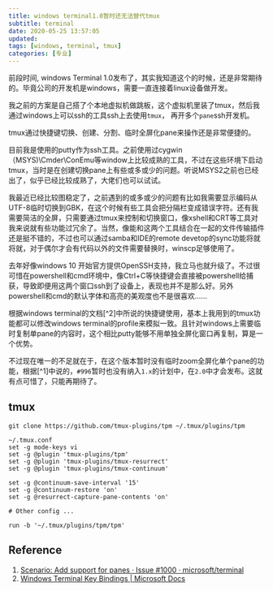 ```yaml
---
title: windows terminal1.0暂时还无法替代tmux
subtitle: terminal
date: 2020-05-25 13:57:05
updated:
tags: [windows, terminal, tmux]
categories: [专业]
---
```


前段时间, windows Terminal 1.0发布了，其实我知道这个的时候，还是非常期待的。毕竟公司的开发机是windows，需要一直连接着linux设备做开发。
<!--more-->

我之前的方案是自己搭了个本地虚拟机做跳板，这个虚拟机里装了tmux，然后我通过windows上可以ssh的工具ssh上去使用`tmux`， 再开多个`pane`ssh开发机。

tmux通过快捷键切换、创建、分割、临时全屏化pane来操作还是非常便捷的。

目前我是使用的putty作为ssh工具。之前使用过cygwin（MSYS)\Cmder\ConEmu等window上比较成熟的工具，不过在这些环境下启动tmux，当时是在创建切换pane上有些或多或少的问题。听说MSYS2之前也已经出了，似乎已经比较成熟了，大佬们也可以试试。

我最近已经比较图稳定了，之前遇到的或多或少的问题有比如我需要显示编码从UTF-8临时切换到GBK，在这个时候有些工具会把分隔栏变成错误字符。还有我需要简洁的全屏，只需要通过tmux来控制和切换窗口，像xshell和CRT等工具对我来说就有些功能过冗余了。当然，像能和这两个工具结合在一起的文件传输插件还是挺不错的，不过也可以通过samba和IDE的remote devetop的sync功能将就将就，对于偶尔才会有代码以外的文件需要替换时，winscp足够使用了。

去年好像windows 10 开始官方提供OpenSSH支持，我立马也就升级了。不过很可惜在powershell和cmd环境中，像Ctrl+C等快捷键会直接被powershell给捕获，导致即便用这两个窗口ssh到了设备上，表现也并不是那么好。另外powershell和cmd的默认字体和高亮的美观度也不是很喜欢……

根据windows terminal的文档[^2]中所说的快捷键使用，基本上我用到的tmux功能都可以修改windows terminal的profile来模拟一致。且针对windows上需要临时复制单pane的内容时，这个相比putty能够不用单独全屏化窗口再复制，算是一个优势。

不过现在唯一的不足就在于，在这个版本暂时没有临时zoom全屏化单个pane的功能，根据[^1]中说的，`#996`暂时也没有纳入`1.x`的计划中，在`2.0`中才会发布。这就有点可惜了，只能再期待了。


## tmux

```
git clone https://github.com/tmux-plugins/tpm ~/.tmux/plugins/tpm

~/.tmux.conf
set -g mode-keys vi
set -g @plugin 'tmux-plugins/tpm'
set -g @plugin 'tmux-plugins/tmux-resurrect'
set -g @plugin 'tmux-plugins/tmux-continuum'
​
set -g @continuum-save-interval '15'
set -g @continuum-restore 'on'
set -g @resurrect-capture-pane-contents 'on'
​
# Other config ...
​
run -b '~/.tmux/plugins/tpm/tpm'

```

## Reference
1. [Scenario: Add support for panes · Issue \#1000 · microsoft/terminal](https://github.com/microsoft/terminal/issues/1000)
2. [Windows Terminal Key Bindings \| Microsoft Docs](https://docs.microsoft.com/en-us/windows/terminal/customize-settings/key-bindings#tab-management-commands)
